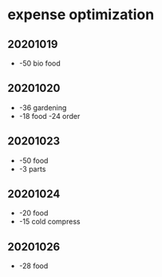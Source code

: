 # expense optimization

## 20201019

- -50 bio food


## 20201020

- -36 gardening
- -18 food -24 order


## 20201023

- -50 food
- -3 parts


## 20201024

- -20 food
- -15 cold compress


## 20201026

- -28 food
